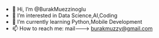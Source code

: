 - 👋 Hi, I’m @BurakMuezzinoglu
- 👀 I’m interested in Data Science,AI,Coding
- 🌱 I’m currently learning Python,Mobile Development
- 📫 How to reach me: mail---> burakmuzzy@gmail.com

<!---
BurakMuezzinoglu/BurakMuezzinoglu is a ✨ special ✨ repository because its `README.md` (this file) appears on your GitHub profile.
You can click the Preview link to take a look at your changes.
--->

